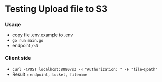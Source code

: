# Testing Upload file to S3
### Usage
- copy file .env.example to .env
- ``go run main.go``
- endpoint ``/s3``

### Client side
- ```curl -XPOST localhost:8080/s3 -H "Authorization: " -F "file=@path"```
- Result = ``endpoint, bucket, filename``
